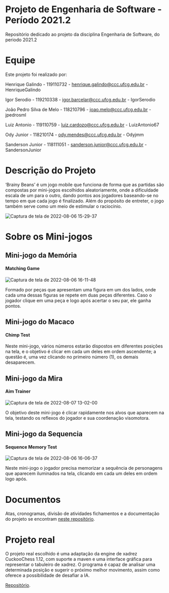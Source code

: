 # Projeto de Engenharia de Software - Período 2021.2
Repositório dedicado ao projeto da disciplina Engenharia de Software, do periodo 2021.2

# Equipe

Este projeto foi realizado por:

Henrique Galindo -
119110732 -
henrique.galindo@ccc.ufcg.edu.br -
HenriqueGalindo

Igor Serodio -
119210338 -
igor.barcelar@ccc.ufcg.edu.br -
IgorSerodio 

João Pedro Silva de Melo -
118210796 -
joao.melo@ccc.ufcg.edu.br -
jpedrosml    

Luiz Antonio -
119110759 -
luiz.cardozo@ccc.ufcg.edu.br -
LuizAntonio67    

Ody Junior -
118210174 -
ody.mendes@ccc.ufcg.edu.br -
Odyjmm    

Sanderson Junior -
118111051 -
sanderson.junior@ccc.ufcg.edu.br -
SandersonJunior

# Descrição do Projeto
‘Brainy Beans’ é um jogo mobile que funciona de forma que as partidas são compostas por mini-jogos escolhidos aleatoriamente, onde a dificuldade escala de um para o outro, dando pontos aos jogadores baseando-se no tempo em que cada jogo é finalizado. Além do propósito de entreter, o jogo também serve como um meio de estimular o raciocínio.

![Captura de tela de 2022-08-06 15-29-37](https://user-images.githubusercontent.com/55510959/183262898-1e264142-35fa-48b7-8be7-c9f90d825d67.png)

# Sobre os Mini-jogos

## Mini-jogo da Memória 
#### Matching Game

![Captura de tela de 2022-08-06 16-11-48](https://user-images.githubusercontent.com/55510959/183263029-8d96dc7c-3253-4729-a82f-72b0c9282405.png)


Formado por peças que apresentam uma figura em um dos lados, onde cada uma dessas figuras se repete em duas peças diferentes. Caso o jogador clique em uma peça e logo após acertar o seu par, ele ganha pontos.

## Mini-jogo do Macaco 
#### Chimp Test

Neste mini-jogo, vários números estarão dispostos em diferentes posições na tela, e o objetivo é clicar em cada um deles em ordem ascendente; a questão é, uma vez clicando no primeiro número (1), os demais desaparecem.

## Mini-jogo da Mira 
#### Aim Trainer

![Captura de tela de 2022-08-07 13-02-00](https://user-images.githubusercontent.com/55510959/183299991-49aca765-2e6b-4c3b-990b-a47a554dc661.png)


O objetivo deste mini-jogo é clicar rapidamente nos alvos que aparecem na tela, testando os reflexos do jogador e sua coordenação visomotora.

## Mini-jogo da Sequencia 
#### Sequence Memory Test

![Captura de tela de 2022-08-06 16-06-37](https://user-images.githubusercontent.com/55510959/183262873-49ef4c11-8e65-46af-ab02-00a75e073143.png)

Neste mini-jogo o jogador precisa memorizar a sequência de personagens que aparecem iluminados na tela, clicando em cada um deles em ordem logo após.

# Documentos

Atas, cronogramas, divisão de atividades fichamentos e a documentação do projeto se encontram [neste repositório](https://github.com/Odyjmm/Projeto-ES-2022-Documentos).

# Projeto real

O projeto real escolhido é uma adaptação da engine de xadrez CuckooChess 1.12, com suporte a maven e uma interface gráfica para representar o tabuleiro de xadrez. O programa é capaz de analisar uma determinada posição e sugerir o próximo melhor movimento, assim como oferece a possibilidade de desafiar a IA.

[Repositório](https://github.com/sauce-code/cuckoo).
